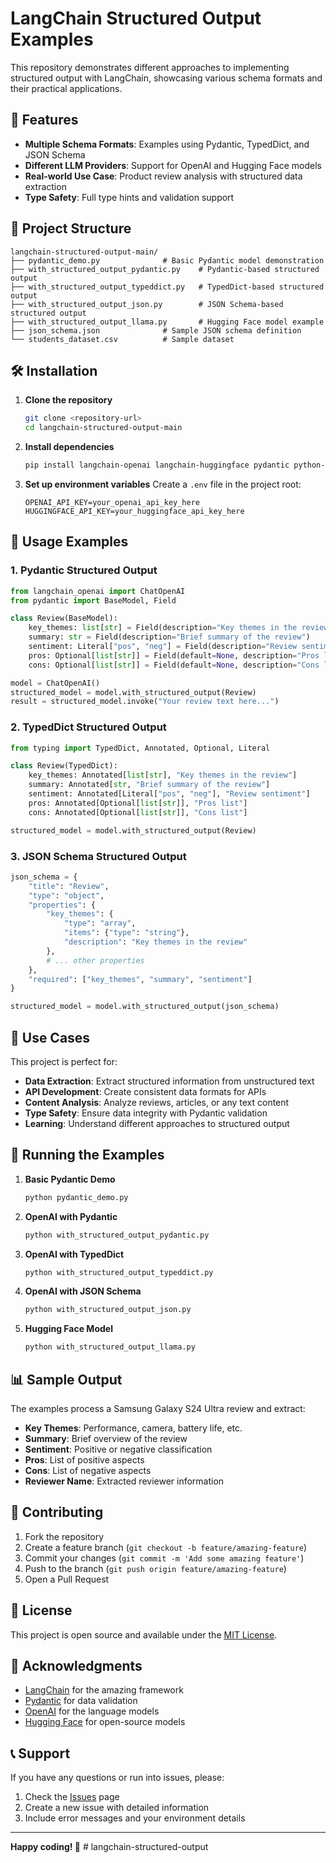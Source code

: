 # LangChain Structured Output Examples

This repository demonstrates different approaches to implementing structured output with LangChain, showcasing various schema formats and their practical applications.

## 🚀 Features

- **Multiple Schema Formats**: Examples using Pydantic, TypedDict, and JSON Schema
- **Different LLM Providers**: Support for OpenAI and Hugging Face models
- **Real-world Use Case**: Product review analysis with structured data extraction
- **Type Safety**: Full type hints and validation support

## 📁 Project Structure

```
langchain-structured-output-main/
├── pydantic_demo.py              # Basic Pydantic model demonstration
├── with_structured_output_pydantic.py    # Pydantic-based structured output
├── with_structured_output_typeddict.py   # TypedDict-based structured output
├── with_structured_output_json.py        # JSON Schema-based structured output
├── with_structured_output_llama.py       # Hugging Face model example
├── json_schema.json              # Sample JSON schema definition
└── students_dataset.csv          # Sample dataset
```

## 🛠️ Installation

1. **Clone the repository**
   ```bash
   git clone <repository-url>
   cd langchain-structured-output-main
   ```

2. **Install dependencies**
   ```bash
   pip install langchain-openai langchain-huggingface pydantic python-dotenv
   ```

3. **Set up environment variables**
   Create a `.env` file in the project root:
   ```env
   OPENAI_API_KEY=your_openai_api_key_here
   HUGGINGFACE_API_KEY=your_huggingface_api_key_here
   ```

## 📖 Usage Examples

### 1. Pydantic Structured Output

```python
from langchain_openai import ChatOpenAI
from pydantic import BaseModel, Field

class Review(BaseModel):
    key_themes: list[str] = Field(description="Key themes in the review")
    summary: str = Field(description="Brief summary of the review")
    sentiment: Literal["pos", "neg"] = Field(description="Review sentiment")
    pros: Optional[list[str]] = Field(default=None, description="Pros list")
    cons: Optional[list[str]] = Field(default=None, description="Cons list")

model = ChatOpenAI()
structured_model = model.with_structured_output(Review)
result = structured_model.invoke("Your review text here...")
```

### 2. TypedDict Structured Output

```python
from typing import TypedDict, Annotated, Optional, Literal

class Review(TypedDict):
    key_themes: Annotated[list[str], "Key themes in the review"]
    summary: Annotated[str, "Brief summary of the review"]
    sentiment: Annotated[Literal["pos", "neg"], "Review sentiment"]
    pros: Annotated[Optional[list[str]], "Pros list"]
    cons: Annotated[Optional[list[str]], "Cons list"]

structured_model = model.with_structured_output(Review)
```

### 3. JSON Schema Structured Output

```python
json_schema = {
    "title": "Review",
    "type": "object",
    "properties": {
        "key_themes": {
            "type": "array",
            "items": {"type": "string"},
            "description": "Key themes in the review"
        },
        # ... other properties
    },
    "required": ["key_themes", "summary", "sentiment"]
}

structured_model = model.with_structured_output(json_schema)
```

## 🎯 Use Cases

This project is perfect for:

- **Data Extraction**: Extract structured information from unstructured text
- **API Development**: Create consistent data formats for APIs
- **Content Analysis**: Analyze reviews, articles, or any text content
- **Type Safety**: Ensure data integrity with Pydantic validation
- **Learning**: Understand different approaches to structured output

## 🔧 Running the Examples

1. **Basic Pydantic Demo**
   ```bash
   python pydantic_demo.py
   ```

2. **OpenAI with Pydantic**
   ```bash
   python with_structured_output_pydantic.py
   ```

3. **OpenAI with TypedDict**
   ```bash
   python with_structured_output_typeddict.py
   ```

4. **OpenAI with JSON Schema**
   ```bash
   python with_structured_output_json.py
   ```

5. **Hugging Face Model**
   ```bash
   python with_structured_output_llama.py
   ```

## 📊 Sample Output

The examples process a Samsung Galaxy S24 Ultra review and extract:

- **Key Themes**: Performance, camera, battery life, etc.
- **Summary**: Brief overview of the review
- **Sentiment**: Positive or negative classification
- **Pros**: List of positive aspects
- **Cons**: List of negative aspects
- **Reviewer Name**: Extracted reviewer information

## 🤝 Contributing

1. Fork the repository
2. Create a feature branch (`git checkout -b feature/amazing-feature`)
3. Commit your changes (`git commit -m 'Add some amazing feature'`)
4. Push to the branch (`git push origin feature/amazing-feature`)
5. Open a Pull Request

## 📝 License

This project is open source and available under the [MIT License](LICENSE).

## 🙏 Acknowledgments

- [LangChain](https://github.com/langchain-ai/langchain) for the amazing framework
- [Pydantic](https://github.com/pydantic/pydantic) for data validation
- [OpenAI](https://openai.com/) for the language models
- [Hugging Face](https://huggingface.co/) for open-source models

## 📞 Support

If you have any questions or run into issues, please:

1. Check the [Issues](https://github.com/your-username/langchain-structured-output/issues) page
2. Create a new issue with detailed information
3. Include error messages and your environment details

---

**Happy coding! 🚀**
#   l a n g c h a i n - s t r u c t u r e d - o u t p u t 
 
 
